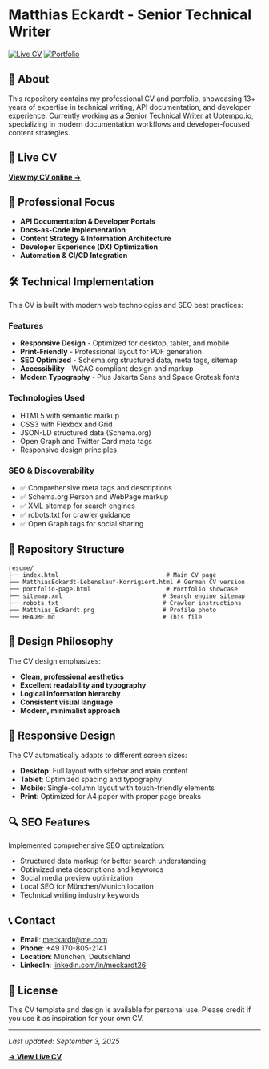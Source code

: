 # Matthias Eckardt - Senior Technical Writer

[![Live CV](https://img.shields.io/badge/Live%20CV-View%20Online-green?style=for-the-badge)](https://wombat-26.github.io/resume/)
[![Portfolio](https://img.shields.io/badge/Portfolio-View%20Projects-blue?style=for-the-badge)](https://wombat-26.github.io/resume/portfolio-page.html)

## 🎯 About

This repository contains my professional CV and portfolio, showcasing 13+ years of expertise in technical writing, API documentation, and developer experience. Currently working as a Senior Technical Writer at Uptempo.io, specializing in modern documentation workflows and developer-focused content strategies.

## 🚀 Live CV

**[View my CV online →](https://wombat-26.github.io/resume/)**

## 💼 Professional Focus

- **API Documentation & Developer Portals**
- **Docs-as-Code Implementation**
- **Content Strategy & Information Architecture**
- **Developer Experience (DX) Optimization**
- **Automation & CI/CD Integration**

## 🛠️ Technical Implementation

This CV is built with modern web technologies and SEO best practices:

### Features
- **Responsive Design** - Optimized for desktop, tablet, and mobile
- **Print-Friendly** - Professional layout for PDF generation
- **SEO Optimized** - Schema.org structured data, meta tags, sitemap
- **Accessibility** - WCAG compliant design and markup
- **Modern Typography** - Plus Jakarta Sans and Space Grotesk fonts

### Technologies Used
- HTML5 with semantic markup
- CSS3 with Flexbox and Grid
- JSON-LD structured data (Schema.org)
- Open Graph and Twitter Card meta tags
- Responsive design principles

### SEO & Discoverability
- ✅ Comprehensive meta tags and descriptions
- ✅ Schema.org Person and WebPage markup
- ✅ XML sitemap for search engines
- ✅ robots.txt for crawler guidance
- ✅ Open Graph tags for social sharing

## 📁 Repository Structure

```
resume/
├── index.html                              # Main CV page
├── MatthiasEckardt-Lebenslauf-Korrigiert.html # German CV version
├── portfolio-page.html                     # Portfolio showcase
├── sitemap.xml                            # Search engine sitemap
├── robots.txt                             # Crawler instructions
├── Matthias_Eckardt.png                   # Profile photo
└── README.md                              # This file
```

## 🎨 Design Philosophy

The CV design emphasizes:
- **Clean, professional aesthetics**
- **Excellent readability and typography**
- **Logical information hierarchy**
- **Consistent visual language**
- **Modern, minimalist approach**

## 📱 Responsive Design

The CV automatically adapts to different screen sizes:
- **Desktop**: Full layout with sidebar and main content
- **Tablet**: Optimized spacing and typography
- **Mobile**: Single-column layout with touch-friendly elements
- **Print**: Optimized for A4 paper with proper page breaks

## 🔍 SEO Features

Implemented comprehensive SEO optimization:
- Structured data markup for better search understanding
- Optimized meta descriptions and keywords
- Social media preview optimization
- Local SEO for München/Munich location
- Technical writing industry keywords

## 📞 Contact

- **Email**: [meckardt@me.com](mailto:meckardt@me.com)
- **Phone**: +49 170-805-2141
- **Location**: München, Deutschland
- **LinkedIn**: [linkedin.com/in/meckardt26](https://www.linkedin.com/in/meckardt26)

## 📄 License

This CV template and design is available for personal use. Please credit if you use it as inspiration for your own CV.

---

*Last updated: September 3, 2025*

**[→ View Live CV](https://wombat-26.github.io/resume/)**

